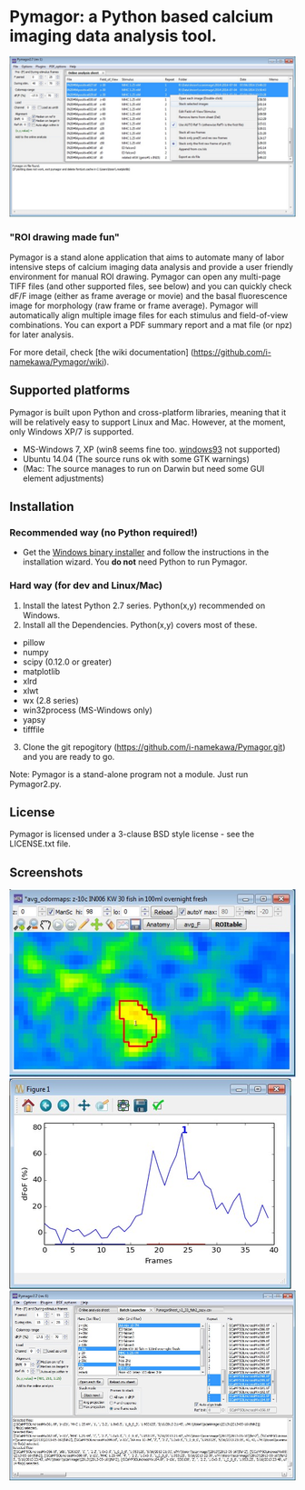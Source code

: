 Pymagor: a Python based calcium imaging data analysis tool.
=======

![PymagorScreenshot](https://github.com/i-namekawa/Pymagor/blob/images/images/Main-OnlineAnalysisSheet.jpg)

### "ROI drawing made fun"

Pymagor is a stand alone application that aims to automate many of labor intensive steps of calcium imaging data analysis and provide a user friendly environment for manual ROI drawing. Pymagor can open any multi-page TIFF files (and other supported files, see below) and you can quickly check dF/F image (either as frame average or movie) and the basal fluorescence image for morphology (raw frame or frame average). Pymagor will automatically align multiple image files for each stimulus and field-of-view combinations. You can export a PDF summary report and a mat file (or npz) for later analysis.

For more detail, check [the wiki documentation] (https://github.com/i-namekawa/Pymagor/wiki).

Supported platforms
------
Pymagor is built upon Python and cross-platform libraries, meaning that it will be relatively easy to support Linux and Mac.
However, at the moment, only Windows XP/7 is supported.
* MS-Windows 7, XP (win8 seems fine too. [windows93](http://www.windows93.net/) not supported)
* Ubuntu 14.04 (The source runs ok with some GTK warnings)
* (Mac: The source manages to run on Darwin but need some GUI element adjustments)


Installation
------

### Recommended way (no Python required!)

* Get the [Windows binary installer](https://github.com/i-namekawa/Pymagor/releases) and follow the instructions in the installation wizard. You **do not** need Python to run Pymagor.

### Hard way (for dev and Linux/Mac)

1. Install the latest Python 2.7 series. Python(x,y) recommended on Windows.
2. Install all the Dependencies. Python(x,y) covers most of these.
  * pillow
  * numpy
  * scipy (0.12.0 or greater)
  * matplotlib
  * xlrd
  * xlwt
  * wx (2.8 series)
  * win32process (MS-Windows only)
  * yapsy
  * tifffile
3. Clone the git repogitory (https://github.com/i-namekawa/Pymagor.git) and you are ready to go. 

Note: Pymagor is a stand-alone program not a module. Just run Pymagor2.py.


License
-------

Pymagor is licensed under a 3-clause BSD style license - see the LICENSE.txt file.


Screenshots
------
![TrialViewer](https://github.com/i-namekawa/Pymagor/blob/images/images/TrialViewer.jpg)
![QuickPlot](https://github.com/i-namekawa/Pymagor/blob/images/images/QuickPlot.jpg)
![BatchLauncher](https://github.com/i-namekawa/Pymagor/blob/images/images/BatchLauncher.jpg)





